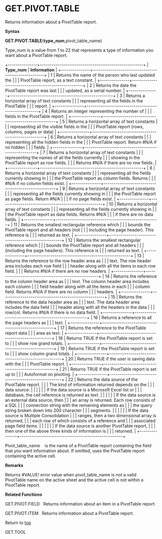 GET.PIVOT.TABLE
===============

Returns information about a PivotTable report.

**Syntax**

**GET.PIVOT.TABLE**(**type\_num**,pivot\_table\_name)

Type\_num is a value from 1 to 22 that represents a type of information
you want about a PivotTable report.

+---------------+-----------------------------------------------------+
| **Type\_num** | **Information**                                     |
+---------------+-----------------------------------------------------+
| 1             | Returns the name of the person who last updated the |
|               | PivotTable report, as a text constant.              |
+---------------+-----------------------------------------------------+
| 2             | Returns the date the PivotTable report was last     |
|               | updated, as a serial number.                        |
+---------------+-----------------------------------------------------+
| 3             | Returns a horizontal array of text constants        |
|               | representing all the fields in the PivotTable       |
|               | report.                                             |
+---------------+-----------------------------------------------------+
| 4             | Returns an integer representing the number of       |
|               | fields in the PivotTable report.                    |
+---------------+-----------------------------------------------------+
| 5             | Returns a horizontal array of text constants        |
|               | representing all the visible fields in the          |
|               | PivotTable report (rows, columns, pages or data)    |
+---------------+-----------------------------------------------------+
| 6             | Returns a horizontal array of text constants        |
|               | representing all the hidden fields in the           |
|               | PivotTable report. Return \#N/A if no hidden        |
|               | fields.                                             |
+---------------+-----------------------------------------------------+
| 7             | Returns a horizontal array of text constants        |
|               | representing the names of all the fields currently  |
|               | showing in the PivotTable report as row fields.     |
|               | Returns \#N/A if there are no row fields.           |
+---------------+-----------------------------------------------------+
| 8             | Returns a horizontal array of text constants        |
|               | representing all the fields currently showing in    |
|               | the PivotTable report as column fields. Returns     |
|               | \#N/A if no column fields exist.                    |
+---------------+-----------------------------------------------------+
| 9             | Returns a horizontal array of text constants        |
|               | representing all the fields currently showing in    |
|               | the PivotTable report as page fields. Return \#N/A  |
|               | if no page fields exist.                            |
+---------------+-----------------------------------------------------+
| 10            | Returns a horizontal array of text constants        |
|               | representing all the fields currently showing in    |
|               | the PivotTable report as data fields. Returns \#N/A |
|               | if there are no data fields.                        |
+---------------+-----------------------------------------------------+
| 11            | Returns the smallest rectangular reference which    |
|               | bounds the PivotTable report and all headers (not   |
|               | including the page header). This reference is       |
|               | returned as text.                                   |
+---------------+-----------------------------------------------------+
| 12            | Returns the smallest rectangular reference which    |
|               | bounds the PivotTable report and all headers        |
|               | (including the page headers). This reference is     |
|               | returned as text.                                   |
+---------------+-----------------------------------------------------+
| 13            | Returns the reference to the row header area as     |
|               | text. The row header area includes each row field   |
|               | header along with all the items in each row field.  |
|               | Returns \#N/A if there are no row headers.          |
+---------------+-----------------------------------------------------+
| 14            | Returns the reference to the column header area as  |
|               | text. The column header area includes each column   |
|               | field header along with all the items in each       |
|               | column field. Returns \#N/A if there are no column  |
|               | headers.                                            |
+---------------+-----------------------------------------------------+
| 15            | Returns the reference to the data header area as    |
|               | text. The data header area includes the data field  |
|               | header along with all the headers in the data       |
|               | row/col. Returns \#N/A if there is no data field.   |
+---------------+-----------------------------------------------------+
| 16            | Returns a reference to all the page headers as      |
|               | text.                                               |
+---------------+-----------------------------------------------------+
| 17            | Returns the reference to the PivotTable report data |
|               | area as text.                                       |
+---------------+-----------------------------------------------------+
| 18            | Returns TRUE if the PivotTable report is set to     |
|               | show row grand totals.                              |
+---------------+-----------------------------------------------------+
| 19            | Returns TRUE if the PivotTable report is set to     |
|               | show column grand totals.                           |
+---------------+-----------------------------------------------------+
| 20            | Returns TRUE if the user is saving data with the    |
|               | PivotTable report.                                  |
+---------------+-----------------------------------------------------+
| 21            | Returns TRUE if the PivotTable report is set up to  |
|               | Autoformat on pivoting.                             |
+---------------+-----------------------------------------------------+
| 22            | Returns the data source of the PivotTable report.   |
|               | The kind of information returned depends on the     |
|               | data source:                                        |
|               |                                                     |
|               | If the data source is a Microsoft Excel list or     |
|               | database, the cell reference is returned as text.   |
|               |                                                     |
|               | If the data source is an external data source, then |
|               | an array is returned. Each row consists of a SQL    |
|               | connection string with the remaining elements as    |
|               | the query string broken down into 200 character     |
|               | segments.                                           |
|               |                                                     |
|               | If the data source is Multiple Consolidation        |
|               | ranges, then a two dimensional array is returned,   |
|               | each row of which consists of a reference and       |
|               | associated page field items.                        |
|               |                                                     |
|               | If the data source is another PivotTable report,    |
|               | then one of the above three kinds of information is |
|               | returned.                                           |
+---------------+-----------------------------------------------------+

Pivot\_table\_name    is the name of a PivotTable report containing the
field that you want information about. If omitted, uses the PivotTable
report containing the active cell.

**Remarks**

Returns \#VALUE! error value when pivot\_table\_name is not a valid
PivotTable name on the active sheet and the active cell is not within a
PivotTable report.

**Related Functions**

GET.PIVOT.FIELD   Returns information about an item in a PivotTable
report.

GET.PIVOT.ITEM   Returns information about a PivotTable report.

Return to [top](#E)

GET.TOOL
